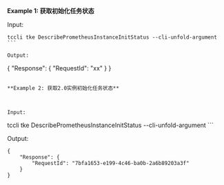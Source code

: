 **Example 1: 获取初始化任务状态**



Input: 

```
tccli tke DescribePrometheusInstanceInitStatus --cli-unfold-argument ```

Output: 
```
{
    "Response": {
        "RequestId": "xx"
    }
}
```

**Example 2: 获取2.0实例初始化任务状态**



Input: 

```
tccli tke DescribePrometheusInstanceInitStatus --cli-unfold-argument ```

Output: 
```
{
    "Response": {
        "RequestId": "7bfa1653-e199-4c46-ba0b-2a6b89203a3f"
    }
}
```

